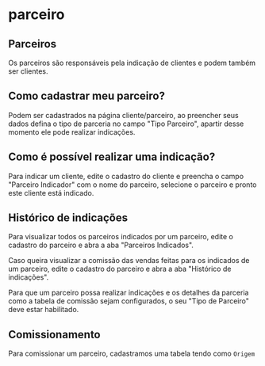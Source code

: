 # parceiro

## Parceiros

Os parceiros são responsáveis pela indicação de clientes e podem também ser clientes.

## Como cadastrar meu parceiro?

Podem ser cadastrados na página cliente/parceiro, ao preencher seus dados defina o tipo de parceria no campo "Tipo Parceiro", apartir desse momento ele pode realizar indicações.

## Como é possível realizar uma indicação?

Para indicar um cliente, edite o cadastro do cliente e preencha o campo "Parceiro Indicador" com o nome do parceiro, selecione o parceiro e pronto este cliente está indicado.

## Histórico de indicações

Para visualizar todos os parceiros indicados por um parceiro, edite o cadastro do parceiro e abra a aba "Parceiros Indicados".

Caso queira visualizar a comissão das vendas feitas para os indicados de um parceiro, edite o cadastro do parceiro e abra a aba "Histórico de indicações".

Para que um parceiro possa realizar indicações e os detalhes da parceria como a tabela de comissão sejam configurados, o seu "Tipo de Parceiro" deve estar habilitado.

## Comissionamento

Para comissionar um parceiro, cadastramos uma tabela tendo como `Origem`

